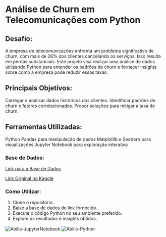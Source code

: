 # Análise de Churn em Telecomunicações com Python
## Desafio:
A empresa de telecomunicações enfrenta um problema significativo de churn, com mais de 26% dos clientes cancelando os serviços. Isso resulta em perdas substanciais. Este projeto visa realizar uma análise de dados utilizando Python para entender os padrões de churn e fornecer insights sobre como a empresa pode reduzir essas taxas.

## Principais Objetivos:
Carregar e analisar dados históricos dos clientes.
Identificar padrões de churn e fatores correlacionados.
Propor soluções para mitigar a taxa de churn.

## Ferramentas Utilizadas:
Python
Pandas para manipulação de dados
Matplotlib e Seaborn para visualizações
Jupyter Notebook para exploração interativa
### Base de Dados:
[Link para a Base de Dados](https://drive.google.com/drive/folders/1T7D0BlWkNuy_MDpUHuBG44kT80EmRYIs?usp=sharing)

[Link Original no Kaggle](https://www.kaggle.com/radmirzosimov/telecom-users-dataset)

### Como Utilizar:
<ol>
  <li>Clone o repositório.</li>
  <li>Baixe a base de dados do link fornecido.</li>
  <li>Execute o código Python no seu ambiente preferido.</li>
  <li>Explore os resultados e insights obtidos.</li>
</ol>

<div style="display: inline_block"> 
	<img align="center" alt="Abilio-JupyterNotebook" src="https://img.shields.io/badge/Jupyter-F37626.svg?&style=for-the-badge&logo=Jupyter&logoColor=white">
<img align="center" alt="Abilio-Python" src="https://img.shields.io/badge/Python-FFD43B?style=for-the-badge&logo=python&logoColor=darkgreen">
 </div>

